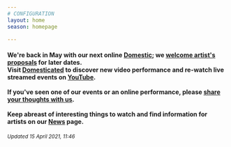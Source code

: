 ```yaml
---
# CONFIGURATION
layout: home
season: homepage

---
```

#### We're back in May with our next online [Domestic](/current/2021-domestic); we <a href="http://domesticmcr.posthaven.com" target="_blank">welcome artist's proposals</a> for later dates.<br>Visit <a href="http://domesticatedonline.org" target="_blank">Domesticated</a> to discover new video performance and re-watch live streamed events on <a href="http://bit.ly/YTwarnmcr" target="_blank">YouTube</a>.<br><br>If you've seen one of our events or an online performance, please <a href="http://bit.ly/warnmcrfeedback" target="_blank">share your thoughts with us</a>.<br><br>Keep abreast of interesting things to watch and find information for artists on our [News](/news) page.        
<small>*Updated 15 April 2021, 11:46*</small>
